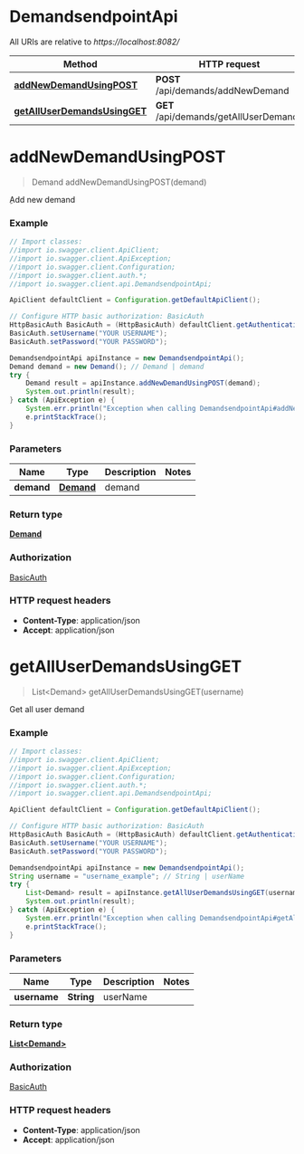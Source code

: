# DemandsendpointApi

All URIs are relative to *https://localhost:8082/*

Method | HTTP request | Description
------------- | ------------- | -------------
[**addNewDemandUsingPOST**](DemandsendpointApi.md#addNewDemandUsingPOST) | **POST** /api/demands/addNewDemand | ِAdd new demand
[**getAllUserDemandsUsingGET**](DemandsendpointApi.md#getAllUserDemandsUsingGET) | **GET** /api/demands/getAllUserDemands | Get all user demand


<a name="addNewDemandUsingPOST"></a>
# **addNewDemandUsingPOST**
> Demand addNewDemandUsingPOST(demand)

ِAdd new demand

### Example
```java
// Import classes:
//import io.swagger.client.ApiClient;
//import io.swagger.client.ApiException;
//import io.swagger.client.Configuration;
//import io.swagger.client.auth.*;
//import io.swagger.client.api.DemandsendpointApi;

ApiClient defaultClient = Configuration.getDefaultApiClient();

// Configure HTTP basic authorization: BasicAuth
HttpBasicAuth BasicAuth = (HttpBasicAuth) defaultClient.getAuthentication("BasicAuth");
BasicAuth.setUsername("YOUR USERNAME");
BasicAuth.setPassword("YOUR PASSWORD");

DemandsendpointApi apiInstance = new DemandsendpointApi();
Demand demand = new Demand(); // Demand | demand
try {
    Demand result = apiInstance.addNewDemandUsingPOST(demand);
    System.out.println(result);
} catch (ApiException e) {
    System.err.println("Exception when calling DemandsendpointApi#addNewDemandUsingPOST");
    e.printStackTrace();
}
```

### Parameters

Name | Type | Description  | Notes
------------- | ------------- | ------------- | -------------
 **demand** | [**Demand**](Demand.md)| demand |

### Return type

[**Demand**](Demand.md)

### Authorization

[BasicAuth](../README.md#BasicAuth)

### HTTP request headers

 - **Content-Type**: application/json
 - **Accept**: application/json

<a name="getAllUserDemandsUsingGET"></a>
# **getAllUserDemandsUsingGET**
> List&lt;Demand&gt; getAllUserDemandsUsingGET(username)

Get all user demand

### Example
```java
// Import classes:
//import io.swagger.client.ApiClient;
//import io.swagger.client.ApiException;
//import io.swagger.client.Configuration;
//import io.swagger.client.auth.*;
//import io.swagger.client.api.DemandsendpointApi;

ApiClient defaultClient = Configuration.getDefaultApiClient();

// Configure HTTP basic authorization: BasicAuth
HttpBasicAuth BasicAuth = (HttpBasicAuth) defaultClient.getAuthentication("BasicAuth");
BasicAuth.setUsername("YOUR USERNAME");
BasicAuth.setPassword("YOUR PASSWORD");

DemandsendpointApi apiInstance = new DemandsendpointApi();
String username = "username_example"; // String | userName
try {
    List<Demand> result = apiInstance.getAllUserDemandsUsingGET(username);
    System.out.println(result);
} catch (ApiException e) {
    System.err.println("Exception when calling DemandsendpointApi#getAllUserDemandsUsingGET");
    e.printStackTrace();
}
```

### Parameters

Name | Type | Description  | Notes
------------- | ------------- | ------------- | -------------
 **username** | **String**| userName |

### Return type

[**List&lt;Demand&gt;**](Demand.md)

### Authorization

[BasicAuth](../README.md#BasicAuth)

### HTTP request headers

 - **Content-Type**: application/json
 - **Accept**: application/json


